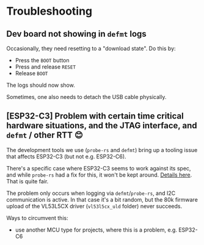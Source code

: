 # Troubleshooting

## Dev board not showing in `defmt` logs

Occasionally, they need resetting to a "download state". Do this by:

- Press the `BOOT` button 
- Press and release `RESET`
- Release `BOOT`

<!-- #hidden; does WSL2 need the reconnect?
- *// if using using USB/IP, reconnect with e.g. `sudo usbip attach -r 192.168.1.29 -b 3-1`*
-->

The logs should now show.

Sometimes, one also needs to detach the USB cable physically.

<!-- #whisper
This has been observed on both ESP32-C3 and ESP32-C6 devkits.
-->

## [ESP32-C3] Problem with certain time critical hardware situations, and the JTAG interface, and `defmt` / other RTT 😊

The development tools we use (`probe-rs` and `defmt`) bring up a tooling issue that affects ESP32-C3 (but not e.g. ESP32-C6).

There's a specific case where ESP32-C3 seems to work against its spec, and while `probe-rs` had a fix for this, it won't be kept around. [Details here](https://github.com/probe-rs/probe-rs/issues/2818#issuecomment-2358791448). That is quite fair.

The problem only occurs when logging via `defmt`/`probe-rs`, and I2C communication is active. In that case it's a bit random, but the 80k firmware upload of the VL53L5CX driver (`vl53l5cx_uld` folder) never succeeds.

Ways to circumvent this:

- use another MCU type for projects, where this is a problem, e.g. ESP32-C6
